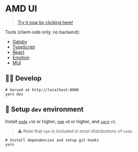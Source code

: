 # AMD UI

> [Try it now by clicking here!](https://pharmpy.github.io/amdui)

Tools (client-side only, no backend):
  - [Gatsby](https://www.gatsbyjs.com)
  - [TypeScript](https://www.typescriptlang.org)
  - [React](https://reactjs.org)
  - [Emotion](https://emotion.sh)
  - [MUI](https://mui.com)

## :woman_technologist: Develop

```shell
# Served at http://localhost:8000
yarn dev
```

## :wrench: Setup `dev` environment

Install [`node`](https://github.com/nodejs/node) `v16` or higher,
[`npm`](https://github.com/npm/cli) `v8` or higher, and
[`yarn`](https://classic.yarnpkg.com) `v1`.

> :warning: Note that `npm` is included in most distributions of `node`.

```shell
# Install dependencies and setup git hooks
yarn
```

